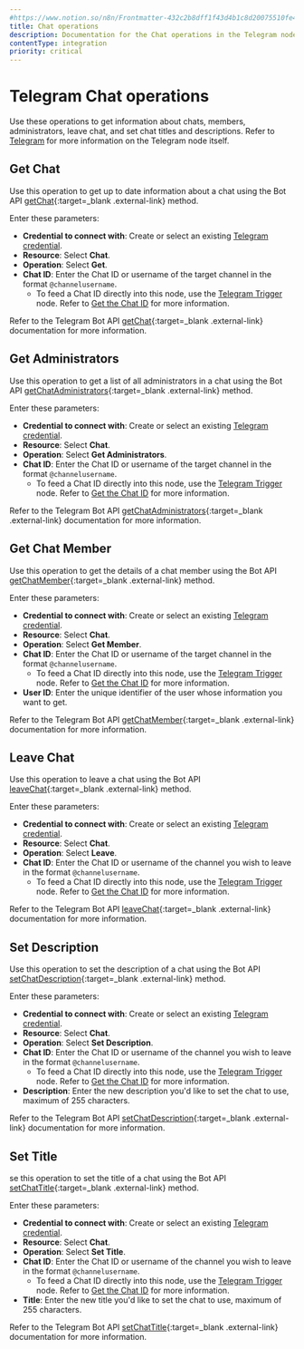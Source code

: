 ```yaml
---
#https://www.notion.so/n8n/Frontmatter-432c2b8dff1f43d4b1c8d20075510fe4
title: Chat operations
description: Documentation for the Chat operations in the Telegram node in n8n, a workflow automation platform. Includes details to configure all Chat operations.
contentType: integration
priority: critical
---
```


# Telegram Chat operations

Use these operations to get information about chats, members, administrators, leave chat, and set chat titles and descriptions. Refer to [Telegram](/integrations/builtin/app-nodes/n8n-nodes-base.telegram/) for more information on the Telegram node itself.

## Get Chat

Use this operation to get up to date information about a chat using the Bot API [getChat](https://core.telegram.org/bots/api#getchat){:target=_blank .external-link} method.

Enter these parameters:

* **Credential to connect with**: Create or select an existing [Telegram credential](/integrations/builtin/credentials/telegram/).
* **Resource**: Select **Chat**.
* **Operation**: Select **Get**.
* **Chat ID**: Enter the Chat ID or username of the target channel in the format `@channelusername`.
    * To feed a Chat ID directly into this node, use the [Telegram Trigger](/integrations/builtin/trigger-nodes/n8n-nodes-base.telegramtrigger/) node. Refer to [Get the Chat ID](/integrations/builtin/app-nodes/n8n-nodes-base.telegram/#get-the-chat-id) for more information.

Refer to the Telegram Bot API [getChat](https://core.telegram.org/bots/api#getchat){:target=_blank .external-link} documentation for more information.

## Get Administrators

Use this operation to get a list of all administrators in a chat using the Bot API [getChatAdministrators](https://core.telegram.org/bots/api#getchatadministrators){:target=_blank .external-link} method.

Enter these parameters:

* **Credential to connect with**: Create or select an existing [Telegram credential](/integrations/builtin/credentials/telegram/).
* **Resource**: Select **Chat**.
* **Operation**: Select **Get Administrators**.
* **Chat ID**: Enter the Chat ID or username of the target channel in the format `@channelusername`.
    * To feed a Chat ID directly into this node, use the [Telegram Trigger](/integrations/builtin/trigger-nodes/n8n-nodes-base.telegramtrigger/) node. Refer to [Get the Chat ID](/integrations/builtin/app-nodes/n8n-nodes-base.telegram/#get-the-chat-id) for more information.

Refer to the Telegram Bot API [getChatAdministrators](https://core.telegram.org/bots/api#getchatadministrators){:target=_blank .external-link} documentation for more information.

## Get Chat Member

Use this operation to get the details of a chat member using the Bot API [getChatMember](https://core.telegram.org/bots/api#getchatmember){:target=_blank .external-link} method.

Enter these parameters:

* **Credential to connect with**: Create or select an existing [Telegram credential](/integrations/builtin/credentials/telegram/).
* **Resource**: Select **Chat**.
* **Operation**: Select **Get Member**.
* **Chat ID**: Enter the Chat ID or username of the target channel in the format `@channelusername`.
    * To feed a Chat ID directly into this node, use the [Telegram Trigger](/integrations/builtin/trigger-nodes/n8n-nodes-base.telegramtrigger/) node. Refer to [Get the Chat ID](/integrations/builtin/app-nodes/n8n-nodes-base.telegram/#get-the-chat-id) for more information.
* **User ID**: Enter the unique identifier of the user whose information you want to get.

Refer to the Telegram Bot API [getChatMember](https://core.telegram.org/bots/api#getchatmember){:target=_blank .external-link} documentation for more information.

## Leave Chat

Use this operation to leave a chat using the Bot API [leaveChat](https://core.telegram.org/bots/api#leavechat){:target=_blank .external-link} method.

Enter these parameters:

* **Credential to connect with**: Create or select an existing [Telegram credential](/integrations/builtin/credentials/telegram/).
* **Resource**: Select **Chat**.
* **Operation**: Select **Leave**.
* **Chat ID**: Enter the Chat ID or username of the channel you wish to leave in the format `@channelusername`.
    * To feed a Chat ID directly into this node, use the [Telegram Trigger](/integrations/builtin/trigger-nodes/n8n-nodes-base.telegramtrigger/) node. Refer to [Get the Chat ID](/integrations/builtin/app-nodes/n8n-nodes-base.telegram/#get-the-chat-id) for more information.

Refer to the Telegram Bot API [leaveChat](https://core.telegram.org/bots/api#leavechat){:target=_blank .external-link} documentation for more information.

## Set Description

Use this operation to set the description of a chat using the Bot API [setChatDescription](https://core.telegram.org/bots/api#setchatdescription){:target=_blank .external-link} method.

Enter these parameters:

* **Credential to connect with**: Create or select an existing [Telegram credential](/integrations/builtin/credentials/telegram/).
* **Resource**: Select **Chat**.
* **Operation**: Select **Set Description**.
* **Chat ID**: Enter the Chat ID or username of the channel you wish to leave in the format `@channelusername`.
    * To feed a Chat ID directly into this node, use the [Telegram Trigger](/integrations/builtin/trigger-nodes/n8n-nodes-base.telegramtrigger/) node. Refer to [Get the Chat ID](/integrations/builtin/app-nodes/n8n-nodes-base.telegram/#get-the-chat-id) for more information.
* **Description**: Enter the new description you'd like to set the chat to use, maximum of 255 characters.

Refer to the Telegram Bot API [setChatDescription](https://core.telegram.org/bots/api#setchatdescription){:target=_blank .external-link} documentation for more information.

## Set Title

se this operation to set the title of a chat using the Bot API [setChatTitle](https://core.telegram.org/bots/api#setchattitle){:target=_blank .external-link} method.

Enter these parameters:

* **Credential to connect with**: Create or select an existing [Telegram credential](/integrations/builtin/credentials/telegram/).
* **Resource**: Select **Chat**.
* **Operation**: Select **Set Title**.
* **Chat ID**: Enter the Chat ID or username of the channel you wish to leave in the format `@channelusername`.
    * To feed a Chat ID directly into this node, use the [Telegram Trigger](/integrations/builtin/trigger-nodes/n8n-nodes-base.telegramtrigger/) node. Refer to [Get the Chat ID](/integrations/builtin/app-nodes/n8n-nodes-base.telegram/#get-the-chat-id) for more information.
* **Title**: Enter the new title you'd like to set the chat to use, maximum of 255 characters.

Refer to the Telegram Bot API [setChatTitle](https://core.telegram.org/bots/api#setchattitle){:target=_blank .external-link} documentation for more information.

